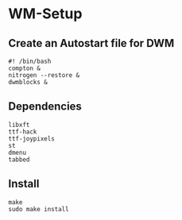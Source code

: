 # WM-Setup
## Create an Autostart file for DWM
```
#! /bin/bash 
compton &
nitrogen --restore &
dwmblocks &
```
## Dependencies
```
libxft
ttf-hack
ttf-joypixels
st
dmenu
tabbed
```
## Install
```
make
sudo make install
```
